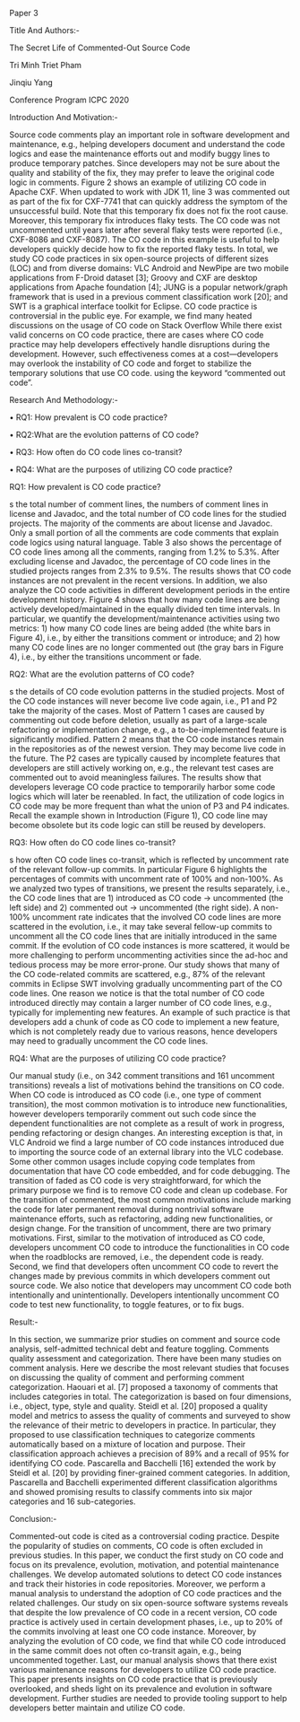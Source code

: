 Paper 3 

Title And Authors:- 

The Secret Life of Commented-Out Source Code 

Tri Minh Triet Pham 

Jinqiu Yang 

Conference Program ICPC 2020 

Introduction And Motivation:- 

Source code comments play an important role in software development and maintenance, e.g., helping developers document and understand the code logics and ease the maintenance efforts out and modify buggy lines to produce temporary patches. Since developers may not be sure about the quality and stability of the fix, they may prefer to leave the original code logic in comments. Figure 2 shows an example of utilizing CO code in Apache CXF. When updated to work with JDK 11, line 3 was commented out as part of the fix for CXF-7741 that can quickly address the symptom of the unsuccessful build. Note that this temporary fix does not fix the root cause. Moreover, this temporary fix introduces flaky tests. The CO code was not uncommented until years later after several flaky tests were reported (i.e., CXF-8086 and CXF-8087). The CO code in this example is useful to help developers quickly decide how to fix the reported flaky tests. In total, we study CO code practices in six open-source projects of different sizes (LOC) and from diverse domains: VLC Android and NewPipe are two mobile applications from F-Droid dataset [3]; Groovy and CXF are desktop applications from Apache foundation [4]; JUNG is a popular network/graph framework that is used in a previous comment classification work [20]; and SWT is a graphical interface toolkit for Eclipse. CO code practice is controversial in the public eye. For example, we find many heated discussions on the usage of CO code on Stack Overflow While there exist valid concerns on CO code practice, there are cases where CO code practice may help developers effectively handle disruptions during the development. However, such effectiveness comes at a cost—developers may overlook the instability of CO code and forget to stabilize the temporary solutions that use CO code. using the keyword “commented out code”. 

Research And Methodology:- 

• RQ1: How prevalent is CO code practice? 

• RQ2:What are the evolution patterns of CO code? 

• RQ3: How often do CO code lines co-transit? 

• RQ4: What are the purposes of utilizing CO code practice? 

RQ1: How prevalent is CO code practice? 

s the total number of comment lines, the numbers of comment lines in license and Javadoc, and the total number of CO code lines for the studied projects. The majority of the comments are about license and Javadoc. Only a small portion of all the comments are code comments that explain code logics using natural language. Table 3 also shows the percentage of CO code lines among all the comments, ranging from 1.2% to 5.3%. After excluding license and Javadoc, the percentage of CO code lines in the studied projects ranges from 2.3% to 9.5%. The results shows that CO code instances are not prevalent in the recent versions. In addition, we also analyze the CO code activities in different development periods in the entire development history. Figure 4 shows that how many code lines are being actively developed/maintained in the equally divided ten time intervals. In particular, we quantify the development/maintenance activities using two metrics: 1) how many CO code lines are being added (the white bars in Figure 4), i.e., by either the transitions comment or introduce; and 2) how many CO code lines are no longer commented out (the gray bars in Figure 4), i.e., by either the transitions uncomment or fade. 

RQ2: What are the evolution patterns of CO code? 

s the details of CO code evolution patterns in the studied projects. Most of the CO code instances will never become live code again, i.e., P1 and P2 take the majority of the cases. Most of Pattern 1 cases are caused by commenting out code before deletion, usually as part of a large-scale refactoring or implementation change, e.g., a to-be-implemented feature is significantly modified. Pattern 2 means that the CO code instances remain in the repositories as of the newest version. They may become live code in the future. The P2 cases are typically caused by incomplete features that developers are still actively working on, e.g., the relevant test cases are commented out to avoid meaningless failures. The results show that developers leverage CO code practice to temporarily harbor some code logics which will later be reenabled. In fact, the utilization of code logics in CO code may be more frequent than what the union of P3 and P4 indicates. Recall the example shown in Introduction (Figure 1), CO code line may become obsolete but its code logic can still be reused by developers. 

RQ3: How often do CO code lines co-transit? 

s how often CO code lines co-transit, which is reflected by uncomment rate of the relevant follow-up commits. In particular Figure 6 highlights the percentages of commits with uncomment rate of 100% and non-100%. As we analyzed two types of transitions, we present the results separately, i.e., the CO code lines that are 1) introduced as CO code → uncommented (the left side) and 2) commented out → uncommented (the right side). A non-100% uncomment rate indicates that the involved CO code lines are more scattered in the evolution, i.e., it may take several fellow-up commits to uncomment all the CO code lines that are initially introduced in the same commit. If the evolution of CO code instances is more scattered, it would be more challenging to perform uncommenting activities since the ad-hoc and tedious process may be more error-prone. Our study shows that many of the CO code-related commits are scattered, e.g., 87% of the relevant commits in Eclipse SWT involving gradually uncommenting part of the CO code lines. One reason we notice is that the total number of CO code introduced directly may contain a larger number of CO code lines, e.g., typically for implementing new features. An example of such practice is that developers add a chunk of code as CO code to implement a new feature, which is not completely ready due to various reasons, hence developers may need to gradually uncomment the CO code lines. 

RQ4: What are the purposes of utilizing CO code practice? 

Our manual study (i.e., on 342 comment transitions and 161 uncomment transitions) reveals a list of motivations behind the transitions on CO code. When CO code is introduced as CO code (i.e., one type of comment transition), the most common motivation is to introduce new functionalities, however developers temporarily comment out such code since the dependent functionalities are not complete as a result of work in progress, pending refactoring or design changes. An interesting exception is that, in VLC Android we find a large number of CO code instances introduced due to importing the source code of an external library into the VLC codebase. Some other common usages include copying code templates from documentation that have CO code embedded, and for code debugging. The transition of faded as CO code is very straightforward, for which the primary purpose we find is to remove CO code and clean up codebase. For the transition of commented, the most common motivations include marking the code for later permanent removal during nontrivial software maintenance efforts, such as refactoring, adding new functionalities, or design change. For the transition of uncomment, there are two primary motivations. First, similar to the motivation of introduced as CO code, developers uncomment CO code to introduce the functionalities in CO code when the roadblocks are removed, i.e., the dependent code is ready. Second, we find that developers often uncomment CO code to revert the changes made by previous commits in which developers comment out source code. We also notice that developers may uncomment CO code both intentionally and unintentionally. Developers intentionally uncomment CO code to test new functionality, to toggle features, or to fix bugs. 

Result:-  

In this section, we summarize prior studies on comment and source code analysis, self-admitted technical debt and feature toggling. Comments quality assessment and categorization. There have been many studies on comment analysis. Here we describe the most relevant studies that focuses on discussing the quality of comment and performing comment categorization. Haouari et al. [7] proposed a taxonomy of comments that includes categories in total. The categorization is based on four dimensions, i.e., object, type, style and quality. Steidl et al. [20] proposed a quality model and metrics to assess the quality of comments and surveyed to show the relevance of their metric to developers in practice. In particular, they proposed to use classification techniques to categorize comments automatically based on a mixture of location and purpose. Their classification approach achieves a precision of 89% and a recall of 95% for identifying CO code. Pascarella and Bacchelli [16] extended the work by Steidl et al. [20] by providing finer-grained comment categories. In addition, Pascarella and Bacchelli experimented different classification algorithms and showed promising results to classify comments into six major categories and 16 sub-categories. 

Conclusion:-  

Commented-out code is cited as a controversial coding practice. Despite the popularity of studies on comments, CO code is often excluded in previous studies. In this paper, we conduct the first study on CO code and focus on its prevalence, evolution, motivation, and potential maintenance challenges. We develop automated solutions to detect CO code instances and track their histories in code repositories. Moreover, we perform a manual analysis to understand the adoption of CO code practices and the related challenges. Our study on six open-source software systems reveals that despite the low prevalence of CO code in a recent version, CO code practice is actively used in certain development phases, i.e., up to 20% of the commits involving at least one CO code instance. Moreover, by analyzing the evolution of CO code, we find that while CO code introduced in the same commit does not often co-transit again, e.g., being uncommented together. Last, our manual analysis shows that there exist various maintenance reasons for developers to utilize CO code practice. This paper presents insights on CO code practice that is previously overlooked, and sheds light on its prevalence and evolution in software development. Further studies are needed to provide tooling support to help developers better maintain and utilize CO code. 
